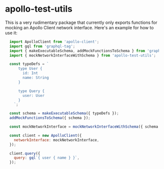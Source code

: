 # apollo-test-utils

This is a very rudimentary package that currently only exports functions for mocking an Apollo Client network interface. Here's an example for how to use it:

```js
  import ApolloClient from 'apollo-client';
  import gql from 'graphql-tag';
  import { makeExecutableSchema, addMockFunctionsToSchema } from 'graphql-tools';
  import { mockNetworkInterfaceWithSchema } from 'apollo-test-utils';

  const typeDefs = `
      type User {
        id: Int
        name: String
      }

      type Query {
        user: User
      }
    `;

  const schema = makeExecutableSchema({ typeDefs });
  addMockFunctionsToSchema({ schema });

  const mockNetworkInterface = mockNetworkInterfaceWithSchema({ schema });

  const client = new ApolloClient({
    networkInterface: mockNetworkInterface,
  });

  client.query({
    query: gql`{ user { name } }`,
  });

```
